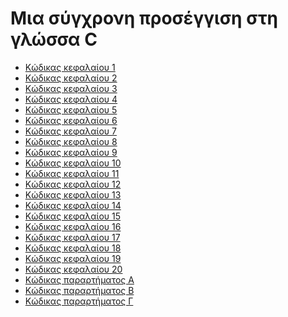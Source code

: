 # Μια σύγχρονη προσέγγιση στη γλώσσα C

<!---[κώδικας_βιβλίου.zip](./book/c_book_src.zip) - έκδοση 23/12/2023
-->
* [Κώδικας κεφαλαίου 1](./chapter1.md)
* [Κώδικας κεφαλαίου 2](./chapter2.md)
* [Κώδικας κεφαλαίου 3](./chapter3.md)
* [Κώδικας κεφαλαίου 4](./chapter4.md)
* [Κώδικας κεφαλαίου 5](./chapter5.md)
* [Κώδικας κεφαλαίου 6](./chapter6.md)
* [Κώδικας κεφαλαίου 7](./chapter7.md)
* [Κώδικας κεφαλαίου 8](./chapter8.md)
* [Κώδικας κεφαλαίου 9](./chapter9.md)
* [Κώδικας κεφαλαίου 10](./chapter10.md)
* [Κώδικας κεφαλαίου 11](./chapter11.md)
* [Κώδικας κεφαλαίου 12](./chapter12.md)
* [Κώδικας κεφαλαίου 13](./chapter13.md)
* [Κώδικας κεφαλαίου 14](./chapter14.md)
* [Κώδικας κεφαλαίου 15](./chapter15.md)
* [Κώδικας κεφαλαίου 16](./chapter16.md)
* [Κώδικας κεφαλαίου 17](./chapter17.md)
* [Κώδικας κεφαλαίου 18](./chapter18.md)
* [Κώδικας κεφαλαίου 19](./chapter19.md)
* [Κώδικας κεφαλαίου 20](./chapter20.md)
* [Κώδικας παραρτήματος Α](./appendix1.md)
* [Κώδικας παραρτήματος Β](./appendix2.md)
* [Κώδικας παραρτήματος Γ](./appendix3.md)


<!-- For full documentation visit [mkdocs.org](https://www.mkdocs.org).

## Commands

* `mkdocs new [dir-name]` - Create a new project.
* `mkdocs serve` - Start the live-reloading docs server.
* `mkdocs build` - Build the documentation site.
* `mkdocs -h` - Print help message and exit.

## Project layout

    mkdocs.yml    # The configuration file.
    docs/
        index.md  # The documentation homepage.
        ...       # Other markdown pages, images and other files. -->
